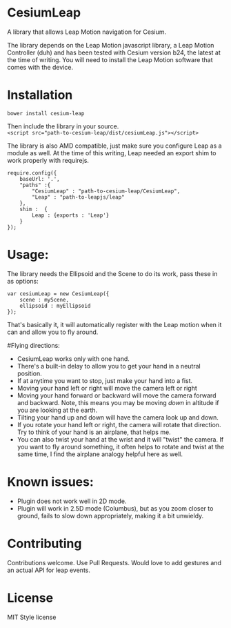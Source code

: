 # CesiumLeap

A library that allows Leap Motion navigation for Cesium.

The library depends on the Leap Motion javascript library, a Leap Motion Controller (duh) and has been tested with Cesium version b24, the latest at the time of writing.  You will need to install the Leap Motion software that comes with the device. 

# Installation

`
bower install cesium-leap
`

Then include the library in your source.  
`<script src="path-to-cesium-leap/dist/cesiumLeap.js"></script>`

The library is also AMD compatible, just make sure you configure Leap as a module as well.  At the time of this writing, Leap needed an export shim to work properly with requirejs.  


	require.config({
	    baseUrl: '.',
	    "paths" :{
	        "CesiumLeap" : "path-to-cesium-leap/CesiumLeap",            
	        "Leap" : "path-to-leapjs/leap"
	    },
	    shim :  {
	        Leap : {exports : 'Leap'}
	    }
	});

# Usage:
The library needs the Ellipsoid and the Scene to do its work, pass these in as options:

	var cesiumLeap = new CesiumLeap({
		scene : myScene,
		ellipsoid : myEllipsoid
	});

That's basically it, it will automatically register with the Leap motion when it can and allow you to fly around.  

#Flying directions:

* CesiumLeap works only with one hand.
* There's a built-in delay to allow you to get your hand in a neutral position.  
* If at anytime you want to stop, just make your hand into a fist.
* Moving your hand left or right will move the camera left or right
* Moving your hand forward or backward will move the camera forward and backward.  Note, this means you may be moving *down* in altitude if you are looking at the earth.
* Tilting your hand up and down will have the camera look up and down.
* If you rotate your hand left or right, the camera will rotate that direction.  Try to think of your hand is an airplane, that helps me.
* You can also twist your hand at the wrist and it will "twist" the camera.  If you want to fly around something, it often helps to rotate and twist at the same time, I find the airplane analogy helpful here as well.  

# Known issues:
*  Plugin does not work well in 2D mode.
*  Plugin will work in 2.5D mode (Columbus), but as you zoom closer to ground, fails to slow down appropriately, making it a bit unwieldy. 

# Contributing
Contributions welcome.  Use Pull Requests.  Would love to add gestures and an actual API for leap events.  

# License
MIT Style license

